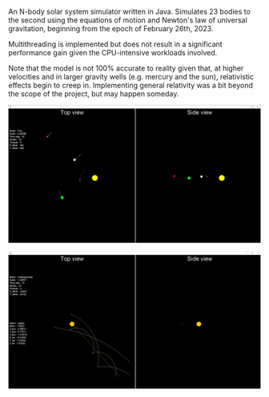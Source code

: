 An N-body solar system simulator written in Java. Simulates 23 bodies to the second using the equations of motion and Newton's law of universal gravitation, beginning from the epoch of February 26th, 2023.

Multithreading is implemented but does not result in a significant performance gain given the CPU-intensive workloads involved.

Note that the model is not 100% accurate to reality given that, at higher velocities and in larger gravity wells (e.g. mercury and the sun), relativistic effects begin to creep in. Implementing general relativity was a bit beyond the scope of the project, but may happen someday.

![Screenshot](/demo/Inner%20system.png)

![Screenshot](/demo/Moons%20of%20jupiter.png)
